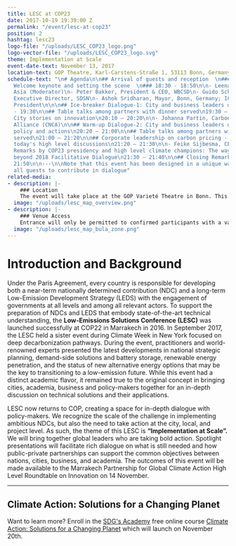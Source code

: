 ```yaml
---
title: LESC at COP23
date: 2017-10-19 19:39:00 Z
permalink: "/event/lesc-at-cop23"
position: 2
hashtag: lesc23
logo-file: "/uploads/LESC_COP23_logo.png"
logo-vector-file: "/uploads/LESC_COP23_logo.svg"
theme: Implementation at Scale
event-date-text: November 13, 2017
location-text: GOP Theatre, Karl-Carstens-Straße 1, 53113 Bonn, Germany, COP23
schedule-text: "\n# Agenda\n\n## Arrival of guests and reception  \n### 17:30 - 18:30\n\n##
  Welcome keynote and setting the scene  \n### 18:30 - 18:50\n\n- Leena Wokeck, CSR
  Asia (Moderator)\n- Peter Bakker, President & CEO, WBCSD\n- Guido Schmidt-Traub,
  Executive Director, SDSN\n- Ashok Sridharan, Mayor, Bonn, Germany; ICLEI First Vice
  President\n\n\n## Ice-breaker Dialogue-1: City and business leaders on innovation\n18:50
  - 19:30\n\n## Table talks among partners with dinner served\n19:30 – 20:10\n\n##
  City stories on innovation\n20:10 – 20:20\n\n- Johanna Partin, Carbon Neutral Cities
  Alliance (CNCA)\n\n## Warm-up Dialogue-2: City and business leaders on science-based
  policy and actions\n20:20 – 21:00\n\n## Table talks among partners with desserts
  served\n21:00 – 21:20\n\n## Corporate leadership on carbon pricing - a debrief of
  today's high level discussions\n21:20 – 21:30\n\n- Feike Sijbesma, CEO, Royal DSM\n\n##
  Remarks by COP23 presidency and high level climate champions: The way towards and
  beyond 2018 Facilitative Dialogue\n21:30 – 21:40\n\n## Closing Remarks\n21:40 –
  21:50\n\n---\n\nNote that this event has been designed in a unique way to allow
  all guests to contribute in dialogue"
related-media:
- description: |-
    ### Location
    The event will take place at the GOP Varieté Theatre in Bonn. This is located at the centre of the Bula Zone. The street address is Karl-Carstens-Straße 1, 53113 Bonn.
  image: "/uploads/lesc_map_overview.png"
- description: |-
    ### Venue Access
    Entrance will only be permitted to confirmed participants with a valid ticket issued by LESC. Access to the venue will be assured for ticket holders. No Bula Zone accreditation will be necessary.
  image: "/uploads/lesc_map_bula_zone.png"
---
```


# Introduction and Background

Under the Paris Agreement, every country is responsible for developing both a near-term nationally determined contribution (NDC) and a long-term Low-Emission Development Strategy (LEDS) with the engagement of governments at all levels and among all relevant actors. To support the preparation of NDCs and LEDS that embody state-of-the-art technical understanding, the **Low-Emissions Solutions Conference (LESC)** was launched successfully at COP22 in Marrakech in 2016.  In September 2017, the LESC held a sister event during Climate Week in New York focused on deep decarbonization pathways. During the event, practitioners and world-renowned experts presented the latest developments in national strategic planning, demand-side solutions and battery storage, renewable energy penetration, and the status of new alternative energy options that may be the key to transitioning to a low-emission future. While this event had a distinct academic flavor, it remained true to the original concept in bringing cities, academia, business and policy-makers together for an in-depth discussion on technical solutions and their applications.

LESC now returns to COP, creating a space for in-depth dialogue with policy-makers. We recognize the scale of the challenge in implementing ambitious NDCs, but also the need to take action at the city, local, and project level. As such, the theme of this LESC is **“Implementation at Scale”.** We will bring together global leaders who are taking bold action.  Spotlight presentations will facilitate rich dialogue on what is still needed and how public-private partnerships can support the common objectives between nations, cities, business, and academia. The outcomes of this event will be made available to the Marrakech Partnership for Global Climate Action High Level Roundtable on Innovation on 14 November.

---

<div class="video" data-embed="46W7iCg5bQE">
  <div class="play-button"></div>
</div>
<div class="video-meta">
  <h2 class="video-title">Climate Action: Solutions for a Changing Planet</h2>
  <p class="video-excerpt">Want to learn more? Enroll in the <a href="http://sdgacademy.org">SDG's Academy</a> free online course <a href="https://courses.sdgacademy.org/learn/climate-action-solutions-for-a-changing-planet-november-2017">Climate Action: Solutions for a Changing Planet</a> which will launch on November 20th.</p>
</div>
